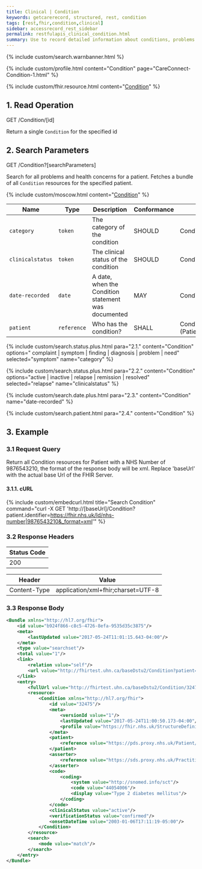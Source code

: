 ```yaml
---
title: Clinical | Condition
keywords: getcarerecord, structured, rest, condition
tags: [rest,fhir,condition,clinical]
sidebar: accessrecord_rest_sidebar
permalink: restfulapis_clinical_condition.html
summary: Use to record detailed information about conditions, problems or diagnoses recognized by a clinician. There are many uses e.g. recording a diagnosis during an encounter; populating a problem list or a summary statement, such as a discharge summary.
---
```

{% include custom/search.warnbanner.html %}

{% include custom/profile.html content="Condition" page="CareConnect-Condition-1.html" %}

{% include custom/fhir.resource.html content="[Condition](https://www.hl7.org/fhir/DSTU2/condition.html#search)" %}


## 1. Read Operation ##

<div markdown="span" class="alert alert-success" role="alert">
GET /Condition/[id]</div>

Return a single `Condition` for the specified id

## 2. Search Parameters ##

<div markdown="span" class="alert alert-success" role="alert">
GET /Condition?[searchParameters]</div>

Search for all problems and health concerns for a patient. Fetches a bundle of all `Condition` resources for the specified patient.

{% include custom/moscow.html content="[Condition](https://www.hl7.org/fhir/DSTU2/condition.html#search)" %}

| Name | Type | Description | Conformance  | Path |
|------|------|-------------|-------|------|
| `category` | `token` | The category of the condition | SHOULD| Condition.category |
| `clinicalstatus` | `token` | The clinical status of the condition | SHOULD | 	Condition.clinicalStatus |
| `date-recorded` | `date` | A date, when the Condition statement was documented | MAY  | Condition.dateRecorded |
| `patient` | `reference` | Who has the condition? | SHALL | Condition.patient<br>(Patient) |

{% include custom/search.status.plus.html para="2.1." content="Condition" options="
complaint | symptom | finding | diagnosis | problem | need" selected="symptom" name="category" %}

{% include custom/search.status.plus.html para="2.2." content="Condition" options="active | inactive | relapse | remission | resolved" selected="relapse" name="clinicalstatus" %}

{% include custom/search.date.plus.html para="2.3." content="Condition" name="date-recorded" %}

{% include custom/search.patient.html para="2.4." content="Condition" %}

## 3. Example ##

### 3.1 Request Query ###

Return all Condition resources for Patient with a NHS Number of 9876543210, the format of the response body will be xml. Replace 'baseUrl' with the actual base Url of the FHIR Server.

#### 3.1.1. cURL ####

{% include custom/embedcurl.html title="Search Condition" command="curl -X GET  'http://[baseUrl]/Condition?patient.identifier=https://fhir.nhs.uk/Id/nhs-number|9876543210&_format=xml'" %}

### 3.2 Response Headers ###

| Status Code |
|----------------|
|200 |

| Header | Value |
|-----------------|---------|
| Content-Type  | application/xml+fhir;charset=UTF-8 |

### 3.3 Response Body ###

```xml
<Bundle xmlns="http://hl7.org/fhir">
    <id value="b924f866-c8c5-4726-8efa-9535d35c3875"/>
    <meta>
        <lastUpdated value="2017-05-24T11:01:15.643-04:00"/>
    </meta>
    <type value="searchset"/>
    <total value="1"/>
    <link>
        <relation value="self"/>
        <url value="http://fhirtest.uhn.ca/baseDstu2/Condition?patient=https%3A%2F%2Fpds.proxy.nhs.uk%2FPatient%2F9876543210"/>
    </link>
    <entry>
        <fullUrl value="http://fhirtest.uhn.ca/baseDstu2/Condition/32475"/>
        <resource>
            <Condition xmlns="http://hl7.org/fhir">
                <id value="32475"/>
                <meta>
                    <versionId value="1"/>
                    <lastUpdated value="2017-05-24T11:00:50.173-04:00"/>
                    <profile value="https://fhir.nhs.uk/StructureDefinition/CareConnect-Condition-1"/>
                </meta>
                <patient>
                    <reference value="https://pds.proxy.nhs.uk/Patient/9876543210"/>
                </patient>
                <asserter>
                    <reference value="https://sds.proxy.nhs.uk/Practitioner/C5206458"/>
                </asserter>
                <code>
                    <coding>
                        <system value="http://snomed.info/sct"/>
                        <code value="44054006"/>
                        <display value="Type 2 diabetes mellitus"/>
                    </coding>
                </code>
                <clinicalStatus value="active"/>
                <verificationStatus value="confirmed"/>
                <onsetDateTime value="2003-01-06T17:11:19-05:00"/>
            </Condition>
        </resource>
        <search>
            <mode value="match"/>
        </search>
    </entry>
</Bundle>
```
